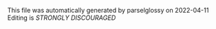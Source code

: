This file was automatically generated by parselglossy on 2022-04-11
Editing is *STRONGLY DISCOURAGED*
